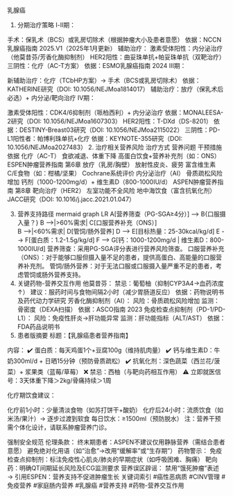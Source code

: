 乳腺癌
1. 分期治疗策略
Ⅰ-Ⅱ期：

手术：保乳术（BCS）或乳房切除术（根据肿瘤大小及患者意愿）
依据：NCCN乳腺癌指南 2025.V1（2025年1月更新）
辅助治疗：
激素受体阳性：内分泌治疗（他莫昔芬/芳香化酶抑制剂）
HER2阳性：曲妥珠单抗+帕妥珠单抗（双靶治疗）
三阴性：化疗（AC-T方案）
依据：ESMO乳腺癌指南 2024
Ⅲ期：

新辅助治疗：化疗（TCbHP方案）→ 手术（BCS或乳房切除术）
依据：KATHERINE研究（DOI: 10.1056/NEJMoa1814017）
辅助治疗：放疗（保乳术后必选）+ 内分泌/靶向治疗
Ⅳ期：

激素受体阳性：CDK4/6抑制剂（哌柏西利）+ 内分泌治疗
依据：MONALEESA-2研究（DOI: 10.1056/NEJMoa1607303）
HER2阳性：T-DXd（DS-8201）
依据：DESTINY-Breast03研究（DOI: 10.1056/NEJMoa2115022）
三阴性：PD-L1阳性者：帕博利珠单抗+化疗
依据：KEYNOTE-355研究（DOI: 10.1056/NEJMoa2027483）
2. 治疗相关营养风险
治疗方式	营养问题	干预措施	依据
化疗（AC-T）	食欲减退、体重下降	高蛋白饮食+营养补充剂（如：ONS）	ESPEN肿瘤营养指南 第6章
放疗（乳房/胸壁）	放射性皮炎、疲劳	富含维生素C/E食物（如：柑橘/坚果）	Cochrane系统评价
内分泌治疗（AI）	骨质疏松风险增加	钙剂（1000-1200mg/d）+ 维生素D（800-1000IU/d）	ASPEN肿瘤营养指南 第8章
靶向治疗（HER2）	左室功能不全风险	地中海饮食（富含抗氧化剂）	JACC研究（DOI: 10.1016/j.jacc.2021.01.047）

3. 营养支持路径
mermaid
graph LR
A[营养筛查（PG-SGA≥4分）] --> B{口服摄入量？}
B -->|>60%需求| C[口服营养补充（ONS）]  
B -->|<60%需求| D[管饲/肠外营养]
D --> E[目标热量：25-30kcal/kg/d]
E --> F[蛋白质：1.2-1.5g/kg/d]
F --> G[钙：1000-1200mg/d | 维生素D：800-1000IU/d]
营养筛查：采用PG-SGA评分表进行营养风险筛查。
口服营养补充（ONS）：对于能够口服但摄入量不足的患者，提供高蛋白、高能量的口服营养补充剂。
管饲/肠外营养：对于无法口服或口服摄入量严重不足的患者，考虑管饲或肠外营养支持。
4. 关键药物-营养交互作用
他莫昔芬：
禁忌：葡萄柚（抑制CYP3A4→血药浓度↑）
建议：服药时间与食物间隔2小时（减少胃肠道反应）
依据：药物说明书及药代动力学研究
芳香化酶抑制剂（AI）：
风险：骨质疏松风险增加
监测：骨密度（DEXA扫描）
依据：ASCO指南 2023
免疫检查点抑制剂（PD-1/PD-L1）：
风险：免疫性肝炎→肝功能异常
监测：肝功能指标（ALT/AST）
依据：FDA药品说明书
5. 患者版摘要
标题：【乳腺癌患者营养指南】

内容：
✔️ 蛋白质：每天鸡蛋1个+豆腐100g（维持肌肉量）
✔️ 钙与维生素D：牛奶300ml/d + 日晒15分钟（预防骨质疏松）
✔️ 抗氧化剂：深色蔬菜（西兰花/菠菜）+ 浆果类（蓝莓/草莓）
❌ 禁忌：西柚（与靶向药相互作用）
⚠️ 立即就医信号：3天体重下降＞2kg/骨痛持续＞1周

化疗期饮食建议：

化疗前1小时：少量清淡食物（如苏打饼干+酸奶）
化疗后24小时：流质饮食（如米汤/果汁）→ 逐步过渡到软食
每日饮水：≥1500ml（预防脱水）
注：营养干预需个体化设计，请联系肿瘤营养门诊。

强制安全规范
伦理条款：
终末期患者：ASPEN不建议仅用静脉营养（需结合患者意愿）
避免绝对化用语（如“治愈”→改用“缓解率”或“生存期”）
药物警示：
免疫检查点抑制剂：标注免疫性心肌炎/肺炎的早期症状（如呼吸困难、胸痛）
靶向药：明确QT间期延长风险及ECG监测要求
营养误区辟谣：
禁用“饿死肿瘤”表述 → 引用ESPEN：营养支持不促进肿瘤生长
关键词索引
#癌性恶病质 #CINV管理 #免疫营养 #家庭肠内营养 #乳腺癌 #营养支持 #药物-营养交互作用